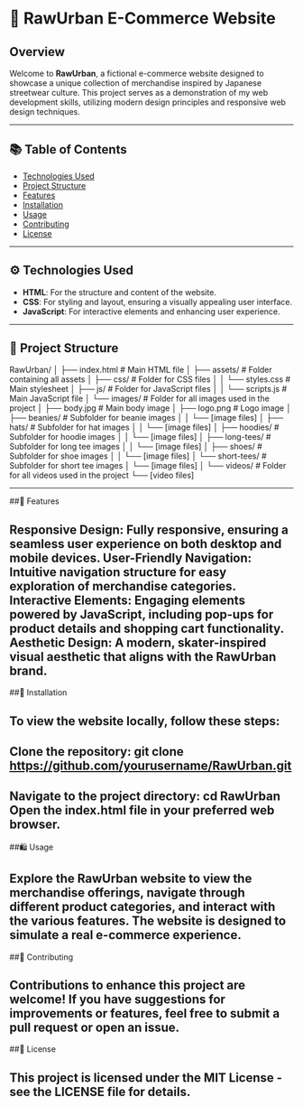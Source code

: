 # 🌟 RawUrban E-Commerce Website

## Overview
Welcome to **RawUrban**, a fictional e-commerce website designed to showcase a unique collection of merchandise inspired by Japanese streetwear culture. This project serves as a demonstration of my web development skills, utilizing modern design principles and responsive web design techniques.

---

## 📚 Table of Contents
- [Technologies Used](#technologies-used)
- [Project Structure](#project-structure)
- [Features](#features)
- [Installation](#installation)
- [Usage](#usage)
- [Contributing](#contributing)
- [License](#license)

---

## ⚙️ Technologies Used
- **HTML**: For the structure and content of the website.
- **CSS**: For styling and layout, ensuring a visually appealing user interface.
- **JavaScript**: For interactive elements and enhancing user experience.

---

## 📁 Project Structure

RawUrban/
│
├── index.html          # Main HTML file
│
├── assets/             # Folder containing all assets
│   ├── css/            # Folder for CSS files
│   │   └── styles.css  # Main stylesheet
│   ├── js/             # Folder for JavaScript files
│   │   └── scripts.js   # Main JavaScript file
│   └── images/         # Folder for all images used in the project
│       ├── body.jpg    # Main body image
│       ├── logo.png    # Logo image
│       ├── beanies/     # Subfolder for beanie images
│       │   └── [image files]
│       ├── hats/        # Subfolder for hat images
│       │   └── [image files]
│       ├── hoodies/      # Subfolder for hoodie images
│       │   └── [image files]
│       ├── long-tees/    # Subfolder for long tee images
│       │   └── [image files]
│       ├── shoes/        # Subfolder for shoe images
│       │   └── [image files]
│       └── short-tees/    # Subfolder for short tee images
│           └── [image files]
│
└── videos/            # Folder for all videos used in the project
    └── [video files]

---
##🌟 Features

Responsive Design: Fully responsive, ensuring a seamless user experience on both desktop and mobile devices.
User-Friendly Navigation: Intuitive navigation structure for easy exploration of merchandise categories.
Interactive Elements: Engaging elements powered by JavaScript, including pop-ups for product details and shopping cart functionality.
Aesthetic Design: A modern, skater-inspired visual aesthetic that aligns with the RawUrban brand.
---
##🚀 Installation

To view the website locally, follow these steps:
---
Clone the repository:
git clone https://github.com/yourusername/RawUrban.git
---
Navigate to the project directory:
cd RawUrban
Open the index.html file in your preferred web browser.
---

##🛍️ Usage

Explore the RawUrban website to view the merchandise offerings, navigate through different product categories, and interact with the various features. The website is designed to simulate a real e-commerce experience.
---
##🤝 Contributing

Contributions to enhance this project are welcome! If you have suggestions for improvements or features, feel free to submit a pull request or open an issue.
---
##📝 License

This project is licensed under the MIT License - see the LICENSE file for details.
---



